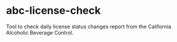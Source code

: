 # abc-license-check
Tool to check daily license status changes report from the California Alcoholic Beverage Control.
